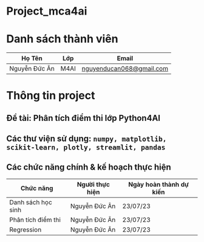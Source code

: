 # Project_mca4ai
# Danh sách thành viên
Họ Tên|Lớp|Email
-|-|-
Nguyễn Đức Ân|M4AI|nguyenducan068@gmail.com



# Thông tin project
## Đề tài: Phân tích điểm thi lớp Python4AI 
## Các thư viện sử dụng: `numpy, matplotlib, scikit-learn, plotly, streamlit, pandas`

## Các chức năng chính & kế hoạch thực hiện

Chức năng|Người thực hiện|Ngày hoàn thành dự kiến
-|-|-
Danh sách học sinh|Nguyễn Đức Ân|23/07/23
Phân tích điểm thi|Nguyễn Đức Ân|23/07/23
Regression|Nguyễn Đức Ân|23/07/23



